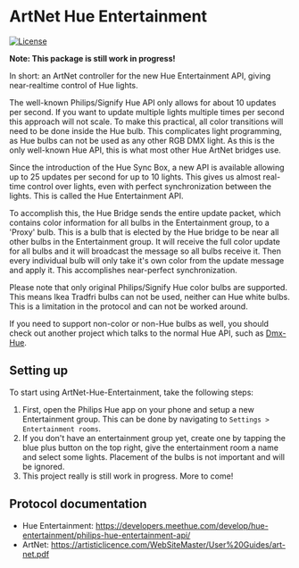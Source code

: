 # ArtNet Hue Entertainment

[![License](https://img.shields.io/badge/license-MIT-blue.svg)](LICENSE.txt)

__Note: This package is still work in progress!__

In short: an ArtNet controller for the new Hue Entertainment API,
giving near-realtime control of Hue lights.

The well-known Philips/Signify Hue API only allows for about 10 updates per second.
If you want to update multiple lights multiple times per second this approach will not scale.
To make this practical, all color transitions will need to be done inside the Hue bulb.
This complicates light programming, as Hue bulbs can not be used as any other RGB DMX light.
As this is the only well-known Hue API, this is what most other Hue ArtNet bridges use.

Since the introduction of the Hue Sync Box, a new API is available allowing up to
25 updates per second for up to 10 lights. This gives us almost real-time control over
lights, even with perfect synchronization between the lights.
This is called the Hue Entertainment API.

To accomplish this, the Hue Bridge sends the entire update packet, which contains
color information for all bulbs in the Entertainment group, to a 'Proxy' bulb.
This is a bulb that is elected by the Hue bridge to be near all other bulbs in the
Entertainment group. It will receive the full color update for all bulbs and it will
broadcast the message so all bulbs receive it. Then every individual bulb will only
take it's own color from the update message and apply it.
This accomplishes near-perfect synchronization.

Please note that only original Philips/Signify Hue color bulbs are supported.
This means Ikea Tradfri bulbs can not be used, neither can Hue white bulbs.
This is a limitation in the protocol and can not be worked around.

If you need to support non-color or non-Hue bulbs as well, you should check out
another project which talks to the normal Hue API, such as [Dmx-Hue](https://github.com/sinedied/dmx-hue).

## Setting up
To start using ArtNet-Hue-Entertainment, take the following steps:
1. First, open the Philips Hue app on your phone
   and setup a new Entertainment group.
   This can be done by navigating to `Settings > Entertainment rooms`.
2. If you don't have an entertainment group yet, create one by tapping
   the blue plus button on the top right, give the entertainment room a name
   and select some lights.
   Placement of the bulbs is not important and will be ignored.
3. This project really is still work in progress. More to come!

## Protocol documentation
* Hue Entertainment: https://developers.meethue.com/develop/hue-entertainment/philips-hue-entertainment-api/
* ArtNet: https://artisticlicence.com/WebSiteMaster/User%20Guides/art-net.pdf
